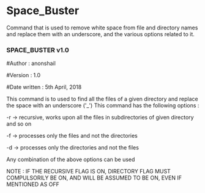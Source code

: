 # Space_Buster
Command that is used to remove white space from file and directory names and replace them with an underscore, and the various options related to it.

### SPACE_BUSTER v1.0 ###

#Author : anonshail

#Version : 1.0

#Date written : 5th April, 2018

This command is to used to find all the files of a given directory and replace the space with an underscore ('_')
This command has the following options : 

 -r -> recursive, works upon all the files in subdirectories of given directory and so on
 
 -f -> processes only the files and not the directories
 
 -d -> processes only the directories and not the files

 Any combination of the above options can be used
 
 NOTE : IF THE RECURSIVE FLAG IS ON, DIRECTORY FLAG MUST COMPULSORILY BE ON, AND WILL BE ASSUMED TO BE ON, EVEN IF MENTIONED AS OFF
